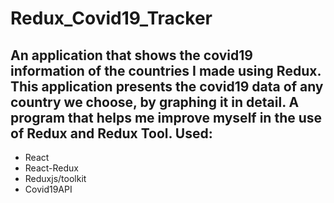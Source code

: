 # Redux_Covid19_Tracker
 
## An application that shows the covid19 information of the countries I made using Redux. This application presents the covid19 data of any country we choose, by graphing it in detail. A program that helps me improve myself in the use of Redux and Redux Tool. Used:
* React
* React-Redux
* Reduxjs/toolkit
* Covid19API
